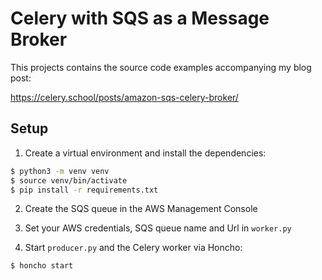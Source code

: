 # Celery with SQS as a Message Broker

This projects contains the source code examples accompanying my blog post:

https://celery.school/posts/amazon-sqs-celery-broker/

## Setup

1. Create a virtual environment and install the dependencies:

```bash
$ python3 -m venv venv
$ source venv/bin/activate
$ pip install -r requirements.txt
```

2. Create the SQS queue in the AWS Management Console

3. Set your AWS credentials, SQS queue name and Url in `worker.py`

4. Start `producer.py` and the Celery worker via Honcho:

```bash
$ honcho start
```
